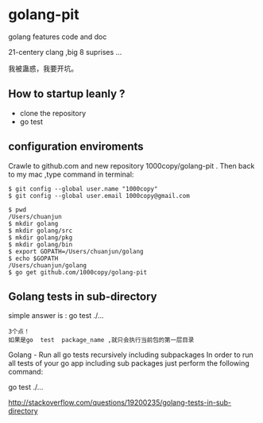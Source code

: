 golang-pit
==========

golang features code and doc

21-centery clang ,big 8 suprises ... 

我被蛊惑，我要开坑。 

How to startup leanly ?
-------------
- clone the repository
- go test 

configuration enviroments
-------------

Crawle to github.com and new repository 1000copy/golang-pit . Then back to my mac ,type command in terminal:

	$ git config --global user.name "1000copy"
	$ git config --global user.email 1000copy@gmail.com

	$ pwd
	/Users/chuanjun
	$ mkdir golang
	$ mkdir golang/src
	$ mkdir golang/pkg
	$ mkdir golang/bin
	$ export GOPATH=/Users/chuanjun/golang
	$ echo $GOPATH
	/Users/chuanjun/golang
	$ go get github.com/1000copy/golang-pit
Golang tests in sub-directory
----------
simple answer is :
	go test ./...

	3个点！
	如果是go  test  package_name ,就只会执行当前包的第一层目录

Golang - Run all go tests recursively including subpackages
In order to run all tests of your go app including sub packages just perform the following command:

go test ./…

	
http://stackoverflow.com/questions/19200235/golang-tests-in-sub-directory

